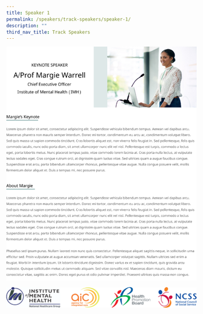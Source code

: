 ```yaml
---
title: Speaker 1
permalink: /speakers/track-speakers/speaker-1/
description: ""
third_nav_title: Track Speakers
---
```

![](/images/Frame%205.png)

![](/images/Footer.png)
